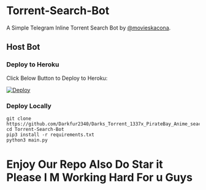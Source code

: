 # Torrent-Search-Bot

A Simple Telegram Inline Torrent Search Bot by [@movieskacona](https://github.com/Darkfur2340).

## Host Bot
### Deploy to Heroku
Click Below Button to Deploy to Heroku:

[![Deploy](https://www.herokucdn.com/deploy/button.svg)](https://heroku.com/deploy?template=https://github.com/Darkfur2340/Darks_Torrent_1337x_PirateBay_Anime_seach_Bot)

### Deploy Locally
```shell
git clone https://github.com/Darkfur2340/Darks_Torrent_1337x_PirateBay_Anime_seach_Bot
cd Torrent-Search-Bot
pip3 install -r requirements.txt
python3 main.py
```
# Enjoy Our Repo Also Do Star it Please I M Working Hard For u Guys
